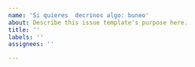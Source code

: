 ```yaml
---
name: 'Si quieres  decrinos algo: buneo'
about: Describe this issue template's purpose here.
title: ''
labels: ''
assignees: ''

---
```



